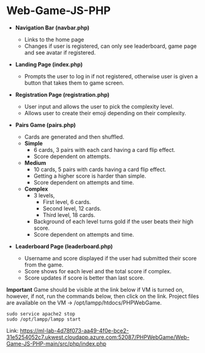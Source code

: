 # Web-Game-JS-PHP

- **Navigation Bar (navbar.php)**
    - Links to the home page
    - Changes if user is registered, can only see leaderboard, game page and see avatar if registered.

- **Landing Page (index.php)**
    - Prompts the user to log in if not registered, otherwise user is given a button that takes them to game screen.

- **Registration Page (registration.php)**
    - User input and allows the user to pick the complexity level.
    - Allows user to create their emoji depending on their complexity.

- **Pairs Game (pairs.php)**
    - Cards are generated and then shuffled.
    - **Simple** 
        - 6 cards, 3 pairs with each card having a card flip effect.
        - Score dependent on attempts.
    - **Medium** 
        - 10 cards, 5 pairs with cards having a card flip effect.
        - Getting a higher score is harder than simple.
        - Score dependent on attempts and time.
    - **Complex** 
        - 3 levels, 
            - First level, 6 cards. 
            - Second level, 12 cards. 
            - Third level, 18 cards.
        - Background of each level turns gold if the user beats their high score.
        - Score dependent on attempts and time.

- **Leaderboard Page (leaderboard.php)**
    - Username and score displayed if the user had submitted their score from the game.
    - Score shows for each level and the total score if complex.
    - Score updates if score is better than last score.

**Important**
Game should be visible at the link below if VM is turned on, however, if not, run the commands below, then click on the link.
Project files are available on the VM -> /opt/lampp/htdocs/PHPWebGame.

```
sudo service apache2 stop
sudo /opt/lampp/lampp start
```

Link: https://ml-lab-4d78f073-aa49-4f0e-bce2-31e5254052c7.ukwest.cloudapp.azure.com:52087/PHPWebGame/Web-Game-JS-PHP-main/src/php/index.php


